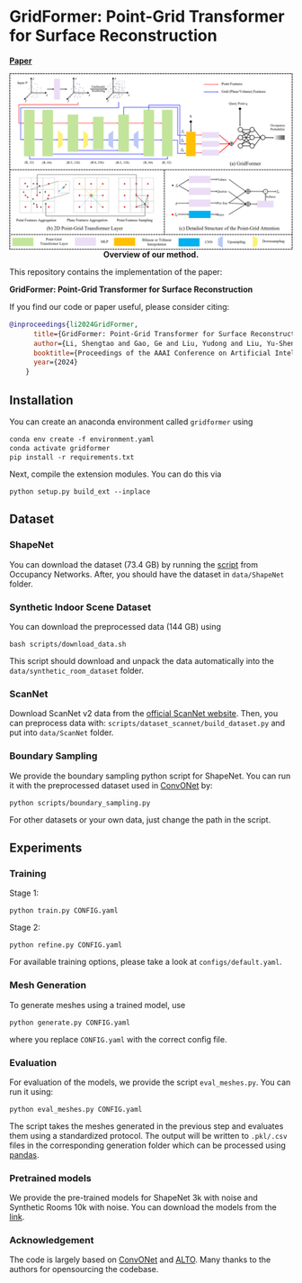 # GridFormer: Point-Grid Transformer for Surface Reconstruction
[**Paper**](https://arxiv.org/abs/2401.02292) <br>

<div style="text-align: center; display: flex; align-items:center; flex-direction:column; font-weight:bold;">
<img src="media/overview.png" width="800"/>
<div>Overview of our method.</div>
</div>

This repository contains the implementation of the paper:<div style="font-weight:bold">GridFormer: Point-Grid Transformer for Surface Reconstruction</div>
  
If you find our code or paper useful, please consider citing:
```bibtex
@inproceedings{li2024GridFormer,
      title={GridFormer: Point-Grid Transformer for Surface Reconstruction},
      author={Li, Shengtao and Gao, Ge and Liu, Yudong and Liu, Yu-Shen and Gu, Ming},
      booktitle={Proceedings of the AAAI Conference on Artificial Intelligence},
      year={2024}
    }
```

## Installation
You can create an anaconda environment called `gridformer` using
```
conda env create -f environment.yaml
conda activate gridformer
pip install -r requirements.txt
```

Next, compile the extension modules.
You can do this via
```
python setup.py build_ext --inplace
```

## Dataset
### ShapeNet
You can download the dataset (73.4 GB) by running the [script](https://github.com/autonomousvision/occupancy_networks#preprocessed-data) from Occupancy Networks. After, you should have the dataset in `data/ShapeNet` folder.  


### Synthetic Indoor Scene Dataset

You can download the preprocessed data (144 GB) using

```
bash scripts/download_data.sh
```

This script should download and unpack the data automatically into the `data/synthetic_room_dataset` folder.  


### ScanNet
Download ScanNet v2 data from the [official ScanNet website](https://github.com/ScanNet/ScanNet).
Then, you can preprocess data with:
`scripts/dataset_scannet/build_dataset.py` and put into `data/ScanNet` folder.  


### Boundary Sampling
We provide the boundary sampling python script for ShapeNet. You can run it with the preprocessed dataset used in [ConvONet](https://github.com/autonomousvision/convolutional_occupancy_networks) by:
```
python scripts/boundary_sampling.py
``` 

For other datasets or your own data, just change the path in the script.


## Experiments
### Training
Stage 1:
```
python train.py CONFIG.yaml
```

Stage 2:
```
python refine.py CONFIG.yaml
```

For available training options, please take a look at `configs/default.yaml`.

### Mesh Generation
To generate meshes using a trained model, use
```
python generate.py CONFIG.yaml
```
where you replace `CONFIG.yaml` with the correct config file.


### Evaluation
For evaluation of the models, we provide the script `eval_meshes.py`. You can run it using:
```
python eval_meshes.py CONFIG.yaml
```
The script takes the meshes generated in the previous step and evaluates them using a standardized protocol. The output will be written to `.pkl/.csv` files in the corresponding generation folder which can be processed using [pandas](https://pandas.pydata.org/).

### Pretrained models
We provide the pre-trained models for ShapeNet 3k with noise and Synthetic Rooms 10k with noise. You can download the models from the [link](https://drive.google.com/file/d/1LCujX8xhzBuMGFQzcuG2UgiuVQ5x-jbf/view?usp=sharing).

### Acknowledgement 
The code is largely based on [ConvONet](https://github.com/autonomousvision/convolutional_occupancy_networks) and [ALTO](https://github.com/wzhen1/ALTO). Many thanks to the authors for opensourcing the codebase. 
